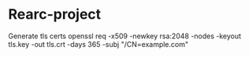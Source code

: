 # Rearc-project


Generate tls certs
openssl req -x509 -newkey rsa:2048 -nodes -keyout tls.key -out tls.crt -days 365 -subj "/CN=example.com"
